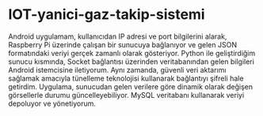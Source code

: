 # IOT-yanici-gaz-takip-sistemi
 Android uygulamam, kullanıcıdan IP adresi ve port bilgilerini alarak, Raspberry Pi üzerinde çalışan bir sunucuya bağlanıyor ve gelen JSON formatındaki veriyi gerçek zamanlı olarak gösteriyor.
Python ile geliştirdiğim sunucu kısmında, Socket bağlantısı üzerinden veritabanından gelen bilgileri Android istemcisine iletiyorum. Aynı zamanda, güvenli veri aktarımı sağlamak amacıyla tünelleme teknolojisi kullanarak bağlantıyı şifreli hale getirdim.
Uygulama, sunucudan gelen verilere göre dinamik olarak değişen görsellerle durumu güncelleyebiliyor. MySQL veritabanı kullanarak veriyi depoluyor ve yönetiyorum.